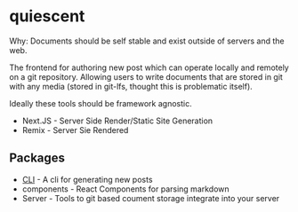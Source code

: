 # quiescent

Why: Documents should be self stable and exist outside of servers and the web.

The frontend for authoring new post which can operate locally and remotely on a git repository. Allowing users to write
documents that are stored in git with any media (stored in git-lfs, thought this is problematic itself).

Ideally these tools should be framework agnostic.

- Next.JS - Server Side Render/Static Site Generation
- Remix - Server Sie Rendered

## Packages

- [CLI](packages/cli/README.md) - A cli for generating new posts
- components - React Components for parsing markdown
- Server - Tools to git based coument storage integrate into your server
